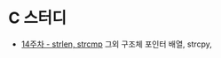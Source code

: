 # C 스터디
- [14주차 - strlen, strcmp](https://github.com/pqj163/IN_C_study#14%EC%A3%BC%EC%B0%A8)
 그외 구조체 포인터 배열, strcpy, 
